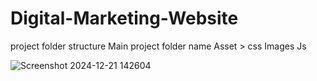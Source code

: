 # Digital-Marketing-Website
project folder structure
Main project folder name 
Asset > css 
Images
Js

![Screenshot 2024-12-21 142604](https://github.com/user-attachments/assets/86470d65-4d1b-4c58-a4c6-80605711a8ba)
